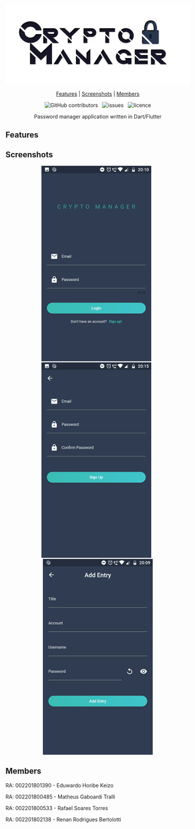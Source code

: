 <div align="center">
<img src="resources/icons/crypto_manager_logo.png" alt="Crypto Manager Logo" width="600">

[Features](#features) | [Screenshots](#screenshots) | [Members](#members)

![GitHub contributors](https://img.shields.io/github/contributors/Flutteristas/crypto_manager) &nbsp; ![issues](https://img.shields.io/github/issues/Flutteristas/crypto_manager) &nbsp; ![licence](https://img.shields.io/github/license/Flutteristas/crypto_manager)

Password manager application written in Dart/Flutter

</div>

## Features
<!--TODO -->

## Screenshots
<p align="center">
<img src="resources/screenshots/login.png" alt="Login" width="300">
&nbsp;
<img src="resources/screenshots/signup.png" alt="Sign Up" width="300">
&nbsp;
<img src="resources/screenshots/add_entry.png" alt="Add Entry" width="300">
</p>
<!-- More screenshots -->

## Members
<!-- TODO -->

<p>RA: 002201801390 - Eduwardo Horibe Keizo</p>
<p>RA: 002201800485 - Matheus Gaboardi Tralli</p>
<p>RA: 002201800533 - Rafael Soares Torres</p>
<p>RA: 002201802138 - Renan Rodrigues Bertolotti</p>
